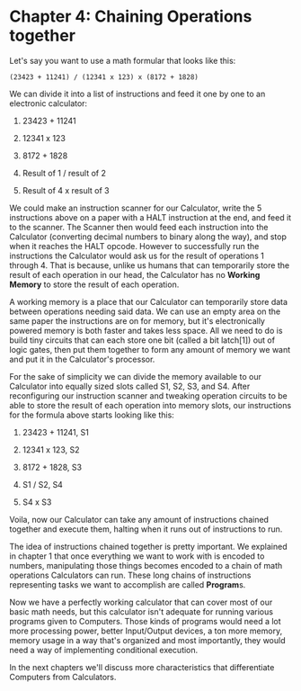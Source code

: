 # Chapter 4: Chaining Operations together

Let's say you want to use a math formular that looks like this:

`(23423 + 11241) / (12341 x 123) x (8172 + 1828)`

We can divide it into a list of instructions and feed it one by one to an electronic calculator:

1. 23423 + 11241

2. 12341 x 123

3. 8172 + 1828

4. Result of 1 / result of 2

5. Result of 4 x result of 3

We could make an instruction scanner for our Calculator, write the 5 instructions above on a paper with a HALT instruction at the end, and feed it to the scanner. The Scanner then would feed each instruction into the Calculator (converting decimal numbers to binary along the way), and stop when it reaches the HALT opcode. However to successfully run the instructions the Calculator would ask us for the result of operations 1 through 4. That is because, unlike us humans that can temporarily store the result of each operation in our head, the Calculator has no **Working Memory** to store the result of each operation.

A working memory is a place that our Calculator can temporarily store data between operations needing said data. We can use an empty area on the same paper the instructions are on for memory, but it's electronically powered memory is both faster and takes less space. All we need to do is build tiny circuits that can each store one bit (called a bit latch[1]) out of logic gates, then put them together to form any amount of memory we want and put it in the Calculator's processor.

For the sake of simplicity we can divide the memory available to our Calculator into equally sized slots called S1, S2, S3, and S4. After reconfiguring our instruction scanner and tweaking operation circuits to be able to store the result of each operation into memory slots, our instructions for the formula above starts looking like this:

1. 23423 + 11241, S1

2. 12341 x 123, S2

3. 8172 + 1828, S3

4. S1 / S2, S4

5. S4 x S3

Voila, now our Calculator can take any amount of instructions chained together and execute them, halting when it runs out of instructions to run.

The idea of instructions chained together is pretty important. We explained in chapter 1 that once everything we want to work with is encoded to numbers, manipulating those things becomes encoded to a chain of math operations Calculators can run. These long chains of instructions representing tasks we want to accomplish are called **Program**s.

Now we have a perfectly working calculator that can cover most of our basic math needs, but this calculator isn't adequate for running various programs given to Computers. Those kinds of programs would need a lot more processing power, better Input/Output devices, a ton more memory, memory usage in a way that's organized and most importantly, they would need a way of implementing conditional execution.

In the next chapters we'll discuss more characteristics that differentiate Computers from Calculators.
